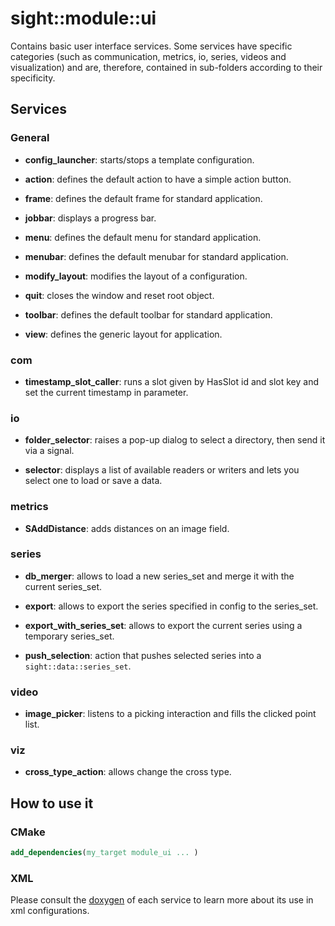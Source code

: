 # sight::module::ui

Contains basic user interface services.
Some services have specific categories (such as communication, metrics, io, series, videos and visualization)
and are, therefore, contained in sub-folders according to their specificity.

## Services
### General
* **config_launcher**: starts/stops a template configuration.

* **action**: defines the default action to have a simple action button.

* **frame**: defines the default frame for standard application.

* **jobbar**: displays a progress bar.

* **menu**: defines the default menu for standard application.

* **menubar**: defines the default menubar for standard application.

* **modify_layout**: modifies the layout of a configuration.

* **quit**: closes the window and reset root object.

* **toolbar**: defines the default toolbar for standard application.

* **view**: defines the generic layout for application.

### com

* **timestamp_slot_caller**: runs a slot given by HasSlot id and slot key and set the current timestamp in parameter.

### io
* **folder_selector**: raises a pop-up dialog to select a directory, then send it via a signal.

* **selector**: displays a list of available readers or writers and lets you select one to load or save a data.

### metrics
* **SAddDistance**: adds distances on an image field.

### series
* **db_merger**: allows to load a new series_set and merge it with the current series_set.

* **export**: allows to export the series specified in config to the series_set.

* **export_with_series_set**: allows to export the current series using a temporary series_set.

* **push_selection**: action that pushes selected series into a `sight::data::series_set`.

### video
* **image_picker**: listens to a picking interaction and fills the clicked point list.

### viz
* **cross_type_action**: allows change the cross type.

## How to use it

### CMake

```cmake
add_dependencies(my_target module_ui ... )
```

### XML

Please consult the [doxygen](https://sight.pages.ircad.fr/sight) of each service to learn more about its use in xml configurations.
